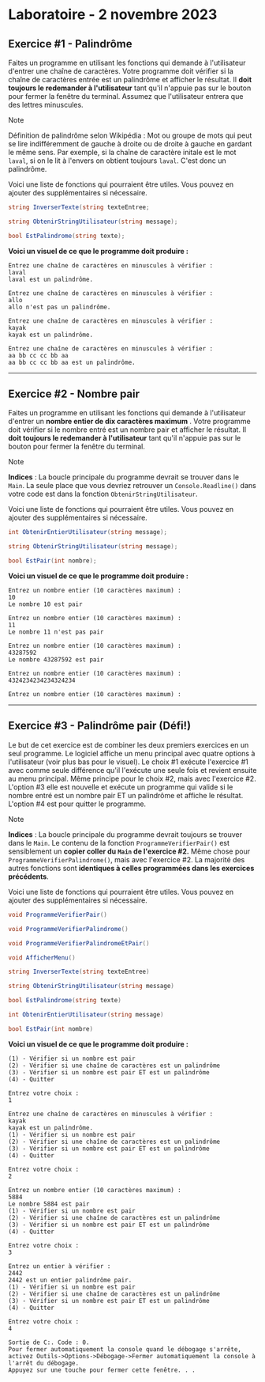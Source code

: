 # Laboratoire - 2 novembre 2023

## Exercice #1 - Palindrôme

Faites un programme en utilisant les fonctions qui demande à l'utilisateur d'entrer une chaîne de caractères. Votre programme doit vérifier si la chaîne de caractères entrée est un palindrôme et afficher le résultat. Il __doit toujours le redemander à l'utilisateur__ tant qu'il n'appuie pas sur le bouton pour fermer la fenêtre du terminal. Assumez que l'utilisateur entrera que des lettres minuscules.
> [!NOTE]
> Définition de palindrôme selon Wikipédia : Mot ou groupe de mots qui peut se lire indifféremment de gauche à droite ou de droite à gauche en gardant le même sens.
> Par exemple, si la chaîne de caractère initale est le mot `laval`, si on le lit à l'envers on obtient toujours `laval`. C'est donc un palindrôme.

Voici une liste de fonctions qui pourraient être utiles. Vous pouvez en ajouter des supplémentaires si nécessaire.
```c#
string InverserTexte(string texteEntree;
```
```c#
string ObtenirStringUtilisateur(string message);
```
```c#
bool EstPalindrome(string texte);
```

__Voici un visuel de ce que le programme doit produire :__ 
```console
Entrez une chaîne de caractères en minuscules à vérifier :
laval
laval est un palindrôme.

Entrez une chaîne de caractères en minuscules à vérifier :
allo
allo n'est pas un palindrôme.

Entrez une chaîne de caractères en minuscules à vérifier :
kayak
kayak est un palindrôme.

Entrez une chaîne de caractères en minuscules à vérifier :
aa bb cc cc bb aa
aa bb cc cc bb aa est un palindrôme.
```
---
## Exercice #2 - Nombre pair
Faites un programme en utilisant les fonctions qui demande à l'utilisateur d'entrer un __nombre entier de dix caractères maximum__ . Votre programme doit vérifier si le nombre entré est un nombre pair et afficher le résultat. Il __doit toujours le redemander à l'utilisateur__ tant qu'il n'appuie pas sur le bouton pour fermer la fenêtre du terminal.

> [!NOTE]
> __Indices__ : La boucle principale du programme devrait se trouver dans le `Main`.
> La seule place que vous devriez retrouver un `Console.Readline()` dans votre code est dans la fonction `ObtenirStringUtilisateur`.

Voici une liste de fonctions qui pourraient être utiles. Vous pouvez en ajouter des supplémentaires si nécessaire.
```c#
int ObtenirEntierUtilisateur(string message);
```
```c#
string ObtenirStringUtilisateur(string message);
```
```c#
bool EstPair(int nombre);
```

__Voici un visuel de ce que le programme doit produire :__ 
```console
Entrez un nombre entier (10 caractères maximum) :
10
Le nombre 10 est pair

Entrez un nombre entier (10 caractères maximum) :
11
Le nombre 11 n'est pas pair

Entrez un nombre entier (10 caractères maximum) :
43287592
Le nombre 43287592 est pair

Entrez un nombre entier (10 caractères maximum) :
4324234234234324234

Entrez un nombre entier (10 caractères maximum) :
```
---
## Exercice #3 - Palindrôme pair (Défi!)
Le but de cet exercice est de combiner les deux premiers exercices en un seul programme. Le logiciel affiche un menu principal avec quatre options à l'utilisateur (voir plus bas pour le visuel). Le choix #1 exécute l'exercice #1 avec comme seule différence qu'il l'exécute une seule fois et revient ensuite au menu principal. Même principe pour le choix #2, mais avec l'exercice #2. L'option #3 elle est nouvelle et exécute un programme qui valide si le nombre entré est un nombre pair ET un palindrôme et affiche le résultat. L'option #4 est pour quitter le programme.

> [!NOTE]
> __Indices__ : La boucle principale du programme devrait toujours se trouver dans le `Main`.
> Le contenu de la fonction `ProgrammeVerifierPair()` est sensiblement un __copier coller du `Main` de l'exercice #2.__ Même chose pour `ProgrammeVerifierPalindrome()`, mais avec l'exercice #2. La majorité des autres fonctions sont __identiques à celles programmées dans les exercices précédents__.

Voici une liste de fonctions qui pourraient être utiles. Vous pouvez en ajouter des supplémentaires si nécessaire.
```c#
void ProgrammeVerifierPair()
```
```c#
void ProgrammeVerifierPalindrome()
```
```c#
void ProgrammeVerifierPalindromeEtPair()
```
```c#
void AfficherMenu()
```
```c#
string InverserTexte(string texteEntree)
```
```c#
string ObtenirStringUtilisateur(string message)
```
```c#
bool EstPalindrome(string texte)
```
```c#
int ObtenirEntierUtilisateur(string message)
```
```c#
bool EstPair(int nombre)
```
__Voici un visuel de ce que le programme doit produire :__ 
```console
(1) - Vérifier si un nombre est pair
(2) - Vérifier si une chaîne de caractères est un palindrôme
(3) - Vérifier si un nombre est pair ET est un palindrôme
(4) - Quitter

Entrez votre choix :
1

Entrez une chaîne de caractères en minuscules à vérifier :
kayak
kayak est un palindrôme.
(1) - Vérifier si un nombre est pair
(2) - Vérifier si une chaîne de caractères est un palindrôme
(3) - Vérifier si un nombre est pair ET est un palindrôme
(4) - Quitter

Entrez votre choix :
2

Entrez un nombre entier (10 caractères maximum) :
5884
Le nombre 5884 est pair
(1) - Vérifier si un nombre est pair
(2) - Vérifier si une chaîne de caractères est un palindrôme
(3) - Vérifier si un nombre est pair ET est un palindrôme
(4) - Quitter

Entrez votre choix :
3

Entrez un entier à vérifier :
2442
2442 est un entier palindrôme pair.
(1) - Vérifier si un nombre est pair
(2) - Vérifier si une chaîne de caractères est un palindrôme
(3) - Vérifier si un nombre est pair ET est un palindrôme
(4) - Quitter

Entrez votre choix :
4

Sortie de C:. Code : 0.
Pour fermer automatiquement la console quand le débogage s'arrête, activez Outils->Options->Débogage->Fermer automatiquement la console à l'arrêt du débogage.
Appuyez sur une touche pour fermer cette fenêtre. . .
```
